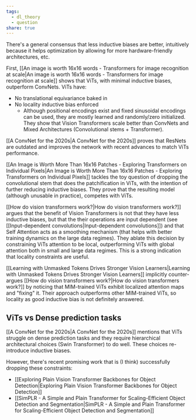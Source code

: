 ```yaml
---
tags:
  - dl_theory
  - question
share: true
---
```

There's a general consensus that less inductive biases are better, intuitively because it helps optimization by allowing for more hardware-friendly architectures, etc.

First, [[An image is worth 16x16 words - Transformers for image recognition at scale|An image is worth 16x16 words - Transformers for image recognition at scale]] shows that ViTs, with minimal inductive biases, outperform ConvNets. ViTs have:
- No translational equivariance baked in
- No locality inductive bias enforced
	- Although positional encodings exist and fixed sinusoidal encodings can be used, they are mostly learned and randomly/zero initialized.
They show that Vision Transformers scale better than ConvNets and Mixed Architectures (Convolutional stems + Transformer).

[[A ConvNet for the 2020s|A ConvNet for the 2020s]] proves that ResNets are outdated and improves the network with recent advances to match ViTs performance. 

[[An Image is Worth More Than 16x16 Patches - Exploring Transformers on Individual Pixels|An Image is Worth More Than 16x16 Patches - Exploring Transformers on Individual Pixels]] tackles the toy question of dropping the convolutional stem that does the patchification in ViTs, with the intention of further reducing inductive biases. They prove that the resulting model (although unusable in practice), competes with ViTs.

[[How do vision transformers work?|How do vision transformers work?]] argues that the benefit of Vision Transformers is not that they have less inductive biases, but that the their operations are input dependent (see [[Input-dependent convolutions|Input-dependent convolutions]]) and that Self Attention acts as a smoothing mechanism (that helps with better training dynamics on the large data regimes). They ablate this decision by constraining ViTs attention to be local, outperforming ViTs with global attention both in small and large data regimes. This is a strong indication that locality constraints are useful.  

[[Learning with Unmasked Tokens Drives Stronger Vision Learners|Learning with Unmasked Tokens Drives Stronger Vision Learners]] implicitly counter-argues [[How do vision transformers work?|How do vision transformers work?]] by noticing that MIM-trained ViTs exhibit localized attention maps and "fixing" it. Their approach outperforms other MIM-trained ViTs, so locality as good inductive bias is not definitely answered.

## ViTs vs Dense prediction tasks

[[A ConvNet for the 2020s|A ConvNet for the 2020s]] mentions that ViTs struggle on dense prediction tasks and they require hierarchical architectural choices (Swin Transformer) to do well. These choices re-introduce inductive biases.

However, there's recent promising work that is (I think) successfully dropping these constraints:
- [[Exploring Plain Vision Transformer Backbones for Object Detection|Exploring Plain Vision Transformer Backbones for Object Detection]]
- [[SimPLR - A Simple and Plain Transformer for Scaling-Efficient Object Detection and Segmentation|SimPLR - A Simple and Plain Transformer for Scaling-Efficient Object Detection and Segmentation]]


